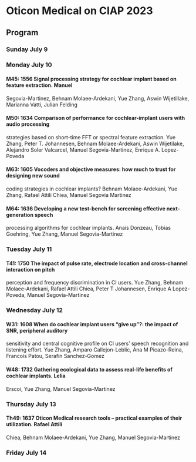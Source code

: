 # Oticon Medical on CIAP 2023

## Program

### Sunday July 9

### Monday July 10

#### M45: 1556 Signal processing strategy for cochlear implant based on feature extraction. Manuel
Segovia-Martinez, Behnam Molaee-Ardekani, Yue Zhang, Aswin Wijetillake, Marianna Vatti,
Julian Felding

#### M50: 1634 Comparison of performance for cochlear-implant users with audio processing
strategies based on short-time FFT or spectral feature extraction. Yue Zhang, Peter T.
Johannesen, Behnam Molaee-Ardekani, Aswin Wijetilake, Alejandro Soler Valcarcel, Manuel
Segovia-Martinez, Enrique A. Lopez-Poveda

#### M63: 1605 Vocoders and objective measures: how much to trust for designing new sound
coding strategies in cochlear implants? Behnam Molaee-Ardekani, Yue Zhang, Rafael Attili
Chiea, Manuel Segovia Martinez

#### M64: 1636 Developing a new test-bench for screening effective next-generation speech
processing algorithms for cochlear implants. Anais Donzeau, Tobias Goehring, Yue Zhang,
Manuel Segovia-Martinez


### Tuesday July 11

#### T41: 1750 The impact of pulse rate, electrode location and cross-channel interaction on pitch
perception and frequency discrimination in CI users. Yue Zhang, Behnam Molaee-Ardekani,
Rafael Attili Chiea, Peter T Johannesen, Enrique A Lopez-Poveda, Manuel Segovia-Martinez

### Wednesday July 12

#### W31: 1608 When do cochlear implant users “give up”?: the impact of SNR, peripheral auditory
sensitivity and central cognitive profile on CI users’ speech recognition and listening effort. Yue
Zhang, Amparo Callejon-Leblic, Ana M Picazo-Reina, Francois Patou, Serafin Sanchez-Gomez

#### W48: 1732 Gathering ecological data to assess real-life benefits of cochlear implants. Lelia
Erscoi, Yue Zhang, Manuel Segovia-Martinez


### Thursday July 13

#### Th49: 1637 Oticon Medical research tools – practical examples of their utilization. Rafael Attili
Chiea, Behnam Molaee-Ardekani, Yue Zhang, Manuel Segovia-Martinez

### Friday July 14

